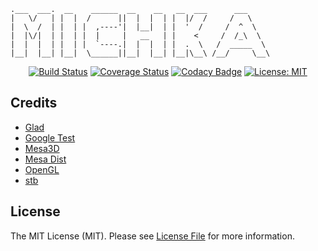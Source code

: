 ```
.___  ___.  __    ______  __    __   __  ___      ___
|   \/   | |  |  /      ||  |  |  | |  |/  /     /   \
|  \  /  | |  | |  ,----'|  |__|  | |  '  /     /  ^  \
|  |\/|  | |  | |  |     |   __   | |    <     /  /_\  \
|  |  |  | |  | |  `----.|  |  |  | |  .  \   /  _____  \
|__|  |__| |__|  \______||__|  |__| |__|\__\ /__/     \__\
```

<div align="center">

[![Build Status](https://github.com/amir9480/michka/workflows/tests/badge.svg)](https://github.com/amir9480/michka/actions)
[![Coverage Status](https://codecov.io/gh/amir9480/michka/branch/master/graph/badge.svg)](https://codecov.io/gh/amir9480/michka)
[![Codacy Badge](https://app.codacy.com/project/badge/Grade/80c46ed4460a4be887903eec3dd39909)](https://www.codacy.com/gh/amir9480/michka/dashboard?utm_source=github.com&amp;utm_medium=referral&amp;utm_content=amir9480/michka&amp;utm_campaign=Badge_Grade)
[![License: MIT](https://img.shields.io/badge/License-MIT-brightgreen.svg)](https://opensource.org/licenses/MIT)

</div>

## Credits
* [Glad](https://glad.dav1d.de)
* [Google Test](https://github.com/google/googletest)
* [Mesa3D](https://mesa3d.org/)
* [Mesa Dist](https://github.com/pal1000/mesa-dist-win)
* [OpenGL](https://www.opengl.org)
* [stb](https://github.com/nothings/stb)

## License

The MIT License (MIT). Please see [License File](License.md) for more information.
